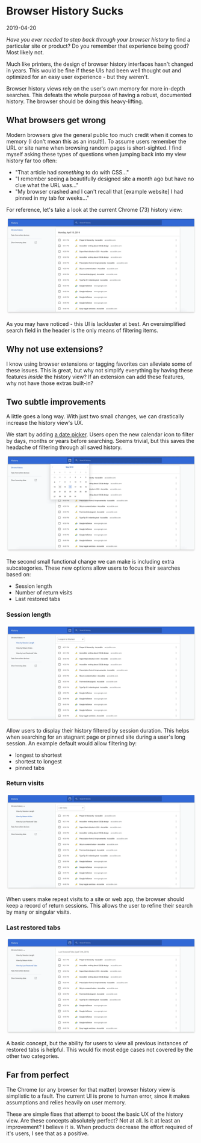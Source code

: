 # Browser History Sucks

2019-04-20

*Have you ever needed to step back through your browser history* to find a particular site or product? Do you remember that experience being good? Most likely not.


Much like printers, the design of browser history interfaces hasn't changed in years. This would be fine if these UIs had been well thought out and optimized for an easy user experience - but they weren't.

Browser history views rely on the user's own memory for more in-depth searches. This defeats the whole purpose of having a robust, documented history. The browser should be doing this heavy-lifting.

## What browsers get wrong

Modern browsers give the general public too much credit when it comes to memory (I don't mean this as an insult!). To assume users remember the URL or site name when browsing random pages is short-sighted. I find myself asking these types of questions when jumping back into my view history far too often:

- "That article had *something* to do with CSS..."
- "I remember seeing a beautifully designed site a month ago but have no clue what the URL was..."
- "My browser crashed and I can't recall that [example website] I had pinned in my tab for weeks..."

For reference, let's take a look at the current Chrome (73) history view:

![Default Chrome History](/public/images/browser-history-01.webp)

As you may have noticed - this UI is lackluster at best. An oversimplified search field in the header is the only means of filtering items.

## Why not use extensions?

I know using browser extensions or tagging favorites can alleviate some of these issues. This is great, but why not simplify everything by having these features *inside* the history view? If an extension can add these features, why not have those extras built-in?

## Two subtle improvements

A little goes a long way. With just two small changes, we can drastically increase the history view's UX.

We start by adding <u>a date picker</u>. Users open the new calendar icon to filter by days, months or years before searching. Seems trivial, but this saves the headache of filtering through all saved history.

![Chrome History with date picker](/public/images/browser-history-02.webp)

The second small functional change we can make is including extra subcategories. These new options allow users to focus their searches based on:

- Session length
- Number of return visits
- Last restored tabs

### Session length

![Chrome History by session length](/public/images/browser-history-03.webp)

Allow users to display their history filtered by session duration. This helps when searching for an stagnant page or pinned site  during a user's long session. An example default would allow filtering by:

- longest to shortest
- shortest to longest
- pinned tabs

### Return visits

![Chrome History by return visits](/public/images/browser-history-04.webp)

When users make repeat visits to a site or web app, the browser should keep a record of return sessions. This allows the user to refine their search by many or singular visits.

### Last restored tabs

![Chrome History by restored tabs](/public/images/browser-history-05.webp)

A basic concept, but the ability for users to view all previous  instances of restored tabs is helpful. This would fix most edge cases not covered by the other two categories.

## Far from perfect

The Chrome (or any browser for that matter) browser history view is simplistic to a fault. The current UI is prone to human error, since it makes assumptions and relies heavily on user memory.

These are simple fixes that attempt to boost the basic UX of the history view. Are these concepts absolutely perfect? Not at all. Is it at least an improvement? I believe it is. When products decrease the effort required of it's users, I see that as a positive.
